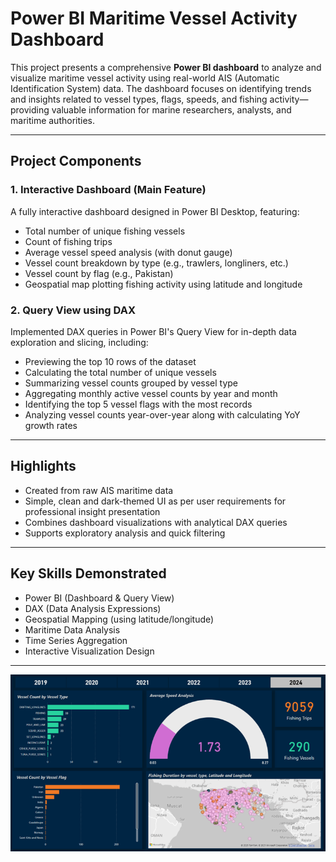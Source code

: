 # Power BI Maritime Vessel Activity Dashboard

This project presents a comprehensive **Power BI dashboard** to analyze and visualize maritime vessel activity using real-world AIS (Automatic Identification System) data. The dashboard focuses on identifying trends and insights related to vessel types, flags, speeds, and fishing activity—providing valuable information for marine researchers, analysts, and maritime authorities.

---

## Project Components

### 1. Interactive Dashboard (Main Feature)
A fully interactive dashboard designed in Power BI Desktop, featuring:

- Total number of unique fishing vessels
- Count of fishing trips
- Average vessel speed analysis (with donut gauge)
- Vessel count breakdown by type (e.g., trawlers, longliners, etc.)
- Vessel count by flag (e.g., Pakistan)
- Geospatial map plotting fishing activity using latitude and longitude

### 2. Query View using DAX
Implemented DAX queries in Power BI's Query View for in-depth data exploration and slicing, including:

- Previewing the top 10 rows of the dataset
- Calculating the total number of unique vessels
- Summarizing vessel counts grouped by vessel type
- Aggregating monthly active vessel counts by year and month
- Identifying the top 5 vessel flags with the most records
- Analyzing vessel counts year-over-year along with calculating YoY growth rates

---

## Highlights

- Created from raw AIS maritime data
- Simple, clean and dark-themed UI as per user requirements for professional insight presentation
- Combines dashboard visualizations with analytical DAX queries
- Supports exploratory analysis and quick filtering

---

## Key Skills Demonstrated

- Power BI (Dashboard & Query View)
- DAX (Data Analysis Expressions)
- Geospatial Mapping (using latitude/longitude)
- Maritime Data Analysis
- Time Series Aggregation
- Interactive Visualization Design

---

![Dashboard Screenshot](./dashboard.png)
